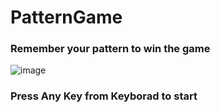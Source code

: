 # PatternGame
### Remember your pattern to win the game 
![image](https://user-images.githubusercontent.com/76817118/216113119-7e31d729-d2b4-4947-982c-264c05e7f5f9.png)
### Press Any Key from Keyborad to start
